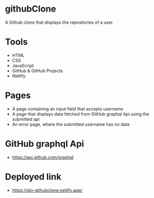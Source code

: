 # githubClone
A Github clone that displays the repositories of a user.

# Tools

* HTML 
* CSS 
* JavaScript
* GitHub & GitHub Projects
* Netlify


# Pages

* A page containing an input field that accepts username
* A page that displays data fetched from GitHub graphql Api using the submitted api
* An error page, where the submitted username has no data

# GitHub graphql Api

* https://api.github.com/graphql

# Deployed link


* https://glo-githubclone.netlify.app/
